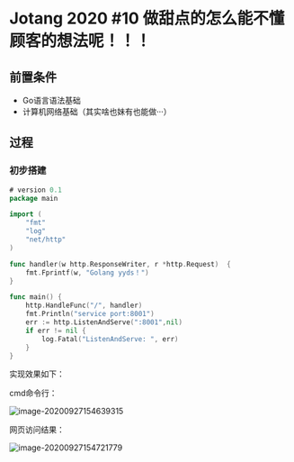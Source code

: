 # Jotang 2020 #10 做甜点的怎么能不懂顾客的想法呢！！！

## 前置条件

- Go语言语法基础
- 计算机网络基础（其实啥也妹有也能做···）

## 过程

### 初步搭建

```go
# version 0.1
package main

import (
	"fmt"
	"log"
	"net/http"
)

func handler(w http.ResponseWriter, r *http.Request)  {
	fmt.Fprintf(w, "Golang yyds！")
}

func main() {
	http.HandleFunc("/", handler)
	fmt.Println("service port:8001")
	err := http.ListenAndServe(":8001",nil)
	if err != nil {
		log.Fatal("ListenAndServe: ", err)
	}
}
```

实现效果如下：

cmd命令行：

![image-20200927154639315](C:\Users\15567\AppData\Roaming\Typora\typora-user-images\image-20200927154639315.png)

网页访问结果：

![image-20200927154721779](C:\Users\15567\AppData\Roaming\Typora\typora-user-images\image-20200927154721779.png)

